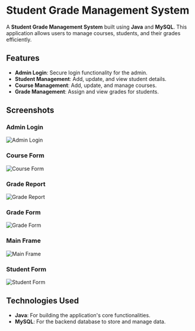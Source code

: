 # Student Grade Management System

A **Student Grade Management System** built using **Java** and **MySQL**. This application allows users to manage courses, students, and their grades efficiently.

## Features
- **Admin Login**: Secure login functionality for the admin.
- **Student Management**: Add, update, and view student details.
- **Course Management**: Add, update, and manage courses.
- **Grade Management**: Assign and view grades for students.

## Screenshots

### Admin Login
![Admin Login](src/studgg_ss/admin_log.png)

### Course Form
![Course Form](src/studgg_ss/course-form.png)

### Grade Report
![Grade Report](src/studgg_ss/grade-report.png)

### Grade Form
![Grade Form](src/studgg_ss/grade_form.png)

### Main Frame
![Main Frame](src/studgg_ss/main_frame.png)

### Student Form
![Student Form](src/studgg_ss/student_form.png)

## Technologies Used
- **Java**: For building the application's core functionalities.
- **MySQL**: For the backend database to store and manage data.
